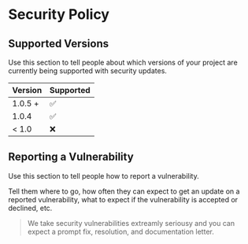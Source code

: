 # Security Policy

## Supported Versions

Use this section to tell people about which versions of your project are
currently being supported with security updates.

| Version | Supported          |
| ------- | ------------------ |
| 1.0.5 + | :white_check_mark: |
| 1.0.4   | :white_check_mark: | 
| < 1.0   | :x:                |

## Reporting a Vulnerability

Use this section to tell people how to report a vulnerability.

Tell them where to go, how often they can expect to get an update on a
reported vulnerability, what to expect if the vulnerability is accepted or
declined, etc.

> We take security vulnerabilities extreamly seriousy and you can expect a prompt fix, resolution, and documentation letter. 
